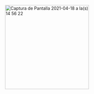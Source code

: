 <img width="275" alt="Captura de Pantalla 2021-04-18 a la(s) 14 56 22" src="https://user-images.githubusercontent.com/60962053/115158920-3f9fc900-a056-11eb-8794-ecc5094b5189.png">
